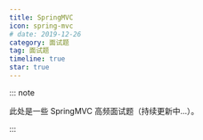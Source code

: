 ```yaml
---
title: SpringMVC
icon: spring-mvc
# date: 2019-12-26
category: 面试题
tag: 面试题
timeline: true
star: true
---
```


::: note

此处是一些 SpringMVC 高频面试题（持续更新中...）。

:::

<!-- more -->
